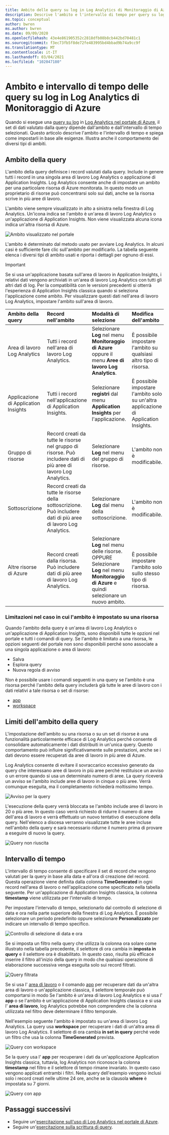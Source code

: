 ```yaml
---
title: Ambito delle query su log in Log Analytics di Monitoraggio di Azure
description: Descrive l'ambito e l'intervallo di tempo per query su log in Log Analytics di Monitoraggio di Azure.
ms.topic: conceptual
author: bwren
ms.author: bwren
ms.date: 09/09/2020
ms.openlocfilehash: 43e4e861905352c2818dfb08b8cb442bd70481c1
ms.sourcegitcommit: f3ec73fb5f8de72fe483995bd4bbad9b74a9cc9f
ms.translationtype: MT
ms.contentlocale: it-IT
ms.lasthandoff: 03/04/2021
ms.locfileid: "102047180"
---
```

# <a name="log-query-scope-and-time-range-in-azure-monitor-log-analytics"></a>Ambito e intervallo di tempo delle query su log in Log Analytics di Monitoraggio di Azure
Quando si esegue una [query su log](../logs/log-query-overview.md) in [Log Analytics nel portale di Azure](../logs/log-analytics-tutorial.md), il set di dati valutato dalla query dipende dall'ambito e dall'intervallo di tempo selezionati. Questo articolo descrive l'ambito e l'intervallo di tempo e spiega come impostarli in base alle esigenze. Illustra anche il comportamento dei diversi tipi di ambiti.


## <a name="query-scope"></a>Ambito della query
L'ambito della query definisce i record valutati dalla query. Include in genere tutti i record in una singola area di lavoro Log Analytics o applicazione di Application Insights. Log Analytics consente anche di impostare un ambito per una particolare risorsa di Azure monitorata. In questo modo un proprietario di risorse può concentrarsi solo sui dati, anche se la risorsa scrive in più aree di lavoro.

L'ambito viene sempre visualizzato in alto a sinistra nella finestra di Log Analytics. Un'icona indica se l'ambito è un'area di lavoro Log Analytics o un'applicazione di Application Insights. Non viene visualizzata alcuna icona indica un'altra risorsa di Azure.

![Ambito visualizzato nel portale](media/scope/scope.png)

L'ambito è determinato dal metodo usato per avviare Log Analytics. In alcuni casi è sufficiente fare clic sull'ambito per modificarlo. La tabella seguente elenca i diversi tipi di ambito usati e riporta i dettagli per ognuno di essi.

> [!IMPORTANT]
> Se si usa un'applicazione basata sull'area di lavoro in Application Insights, i relativi dati vengono archiviati in un'area di lavoro Log Analytics con tutti gli altri dati di log. Per la compatibilità con le versioni precedenti si otterrà l'esperienza di Application Insights classica quando si seleziona l'applicazione come ambito. Per visualizzare questi dati nell'area di lavoro Log Analytics, impostare l'ambito sull'area di lavoro.

| Ambito della query | Record nell'ambito | Modalità di selezione | Modifica dell'ambito |
|:---|:---|:---|:---|
| Area di lavoro Log Analytics | Tutti i record nell'area di lavoro Log Analytics. | Selezionare **Log** nel menu **Monitoraggio di Azure** oppure il menu **Aree di lavoro Log Analytics**.  | È possibile impostare l'ambito su qualsiasi altro tipo di risorsa. |
| Applicazione di Application Insights | Tutti i record nell'applicazione di Application Insights. | Selezionare **registri** dal menu **Application Insights** per l'applicazione. | È possibile impostare l'ambito solo su un'altra applicazione di Application Insights. |
| Gruppo di risorse | Record creati da tutte le risorse nel gruppo di risorse. Può includere dati di più aree di lavoro Log Analytics. | Selezionare **Log** nel menu del gruppo di risorse. | L'ambito non è modificabile.|
| Sottoscrizione | Record creati da tutte le risorse della sottoscrizione. Può includere dati di più aree di lavoro Log Analytics. | Selezionare **Log** dal menu della sottoscrizione.   | L'ambito non è modificabile. |
| Altre risorse di Azure | Record creati dalla risorsa. Può includere dati di più aree di lavoro Log Analytics.  | Selezionare **Log** nel menu delle risorse.<br>OPPURE<br>Selezionare **Log** nel menu **Monitoraggio di Azure** e quindi selezionare un nuovo ambito. | È possibile impostare l'ambito solo sullo stesso tipo di risorsa. |

### <a name="limitations-when-scoped-to-a-resource"></a>Limitazioni nel caso in cui l'ambito è impostato su una risorsa

Quando l'ambito della query è un'area di lavoro Log Analytics o un'applicazione di Application Insights, sono disponibili tutte le opzioni nel portale e tutti i comandi di query. Se l'ambito è limitato a una risorsa, le opzioni seguenti del portale non sono disponibili perché sono associate a una singola applicazione o area di lavoro:

- Salva
- Esplora query
- Nuova regola di avviso

Non è possibile usare i comandi seguenti in una query se l'ambito è una risorsa perché l'ambito della query includerà già tutte le aree di lavoro con i dati relativi a tale risorsa o set di risorse:

- [app](../logs/app-expression.md)
- [workspace](../logs/workspace-expression.md)
 

## <a name="query-scope-limits"></a>Limiti dell'ambito della query
L'impostazione dell'ambito su una risorsa o su un set di risorse è una funzionalità particolarmente efficace di Log Analytics perché consente di consolidare automaticamente i dati distribuiti in un'unica query. Questo comportamento può influire significativamente sulle prestazioni, anche se i dati devono essere recuperati da aree di lavoro in più aree di Azure.

Log Analytics consente di evitare il sovraccarico eccessivo generato da query che interessano aree di lavoro in più aree perché restituisce un avviso o un errore quando si usa un determinato numero di aree. La query riceverà un avviso se l'ambito include aree di lavoro in cinque o più aree. Verrà comunque eseguita, ma il completamento richiederà moltissimo tempo.

![Avviso per la query](media/scope/query-warning.png)

L'esecuzione della query verrà bloccata se l'ambito include aree di lavoro in 20 o più aree. In questo caso verrà richiesto di ridurre il numero di aree dell'area di lavoro e verrà effettuato un nuovo tentativo di esecuzione della query. Nell'elenco a discesa verranno visualizzate tutte le aree incluse nell'ambito della query e sarà necessario ridurne il numero prima di provare a eseguire di nuovo la query.

![Query non riuscita](media/scope/query-failed.png)


## <a name="time-range"></a>Intervallo di tempo
L'intervallo di tempo consente di specificare il set di record che vengono valutati per la query in base alla data e all'ora di creazione del record. Questa operazione viene definita dalla colonna **TimeGenerated** in ogni record nell'area di lavoro o nell'applicazione come specificato nella tabella seguente. Per un'applicazione di Application Insights classica, la colonna **timestamp** viene utilizzata per l'intervallo di tempo.


Per impostare l'intervallo di tempo, selezionarlo dal controllo di selezione di data e ora nella parte superiore della finestra di Log Analytics.  È possibile selezionare un periodo predefinito oppure selezionare **Personalizzato** per indicare un intervallo di tempo specifico.

![Controllo di selezione di data e ora](media/scope/time-picker.png)

Se si imposta un filtro nella query che utilizza la colonna ora solare come illustrato nella tabella precedente, il selettore di ora cambia in **imposta in query** e il selettore ora è disabilitato. In questo caso, risulta più efficace inserire il filtro all'inizio della query in modo che qualsiasi operazione di elaborazione successiva venga eseguita solo sui record filtrati.

![Query filtrata](media/scope/query-filtered.png)

Se si usa l' [area di lavoro](../logs/workspace-expression.md) o il comando [app](../logs/app-expression.md) per recuperare dati da un'altra area di lavoro o un'applicazione classica, il selettore temporale può comportarsi in modo Se l'ambito è un'area di lavoro Log Analytics e si usa l' **app** o se l'ambito è un'applicazione di Application Insights classica e si usa l' **area di lavoro**, log Analytics potrebbe non comprendere che la colonna utilizzata nel filtro deve determinare il filtro temporale.

Nell'esempio seguente l'ambito è impostato su un'area di lavoro Log Analytics.  La query usa **workspace** per recuperare i dati di un'altra area di lavoro Log Analytics. Il selettore di ora cambia **in set in query** perché vede un filtro che usa la colonna **TimeGenerated** prevista.

![Query con workspace](media/scope/query-workspace.png)

Se la query usa l' **app** per recuperare i dati da un'applicazione Application Insights classica, tuttavia, log Analytics non riconosce la colonna **timestamp** nel filtro e il selettore di tempo rimane invariato. In questo caso vengono applicati entrambi i filtri. Nella query dell'esempio vengono inclusi solo i record creati nelle ultime 24 ore, anche se la clausola **where** è impostata su 7 giorni.

![Query con app](media/scope/query-app.png)

## <a name="next-steps"></a>Passaggi successivi

- Seguire un'[esercitazione sull'uso di Log Analytics nel portale di Azure](../logs/log-analytics-tutorial.md).
- Seguire un'[esercitazione sulla scrittura di query](../logs/get-started-queries.md).